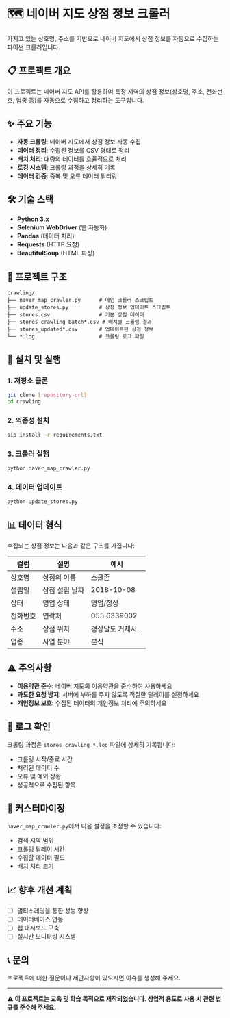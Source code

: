 # 🗺️ 네이버 지도 상점 정보 크롤러

가지고 있는 상호명, 주소를 기반으로 네이버 지도에서 상점 정보를 자동으로 수집하는 파이썬 크롤러입니다.

## 📋 프로젝트 개요

이 프로젝트는 네이버 지도 API를 활용하여 특정 지역의 상점 정보(상호명, 주소, 전화번호, 업종 등)를 자동으로 수집하고 정리하는 도구입니다.

## ✨ 주요 기능

- **자동 크롤링**: 네이버 지도에서 상점 정보 자동 수집
- **데이터 정리**: 수집된 정보를 CSV 형태로 정리
- **배치 처리**: 대량의 데이터를 효율적으로 처리
- **로깅 시스템**: 크롤링 과정을 상세히 기록
- **데이터 검증**: 중복 및 오류 데이터 필터링

## 🛠️ 기술 스택

- **Python 3.x**
- **Selenium WebDriver** (웹 자동화)
- **Pandas** (데이터 처리)
- **Requests** (HTTP 요청)
- **BeautifulSoup** (HTML 파싱)

## 📁 프로젝트 구조

```
crawling/
├── naver_map_crawler.py      # 메인 크롤러 스크립트
├── update_stores.py          # 상점 정보 업데이트 스크립트
├── stores.csv                # 기본 상점 데이터
├── stores_crawling_batch*.csv # 배치별 크롤링 결과
├── stores_updated*.csv       # 업데이트된 상점 정보
└── *.log                     # 크롤링 로그 파일
```

## 🚀 설치 및 실행

### 1. 저장소 클론

```bash
git clone [repository-url]
cd crawling
```

### 2. 의존성 설치

```bash
pip install -r requirements.txt
```

### 3. 크롤러 실행

```bash
python naver_map_crawler.py
```

### 4. 데이터 업데이트

```bash
python update_stores.py
```

## 📊 데이터 형식

수집되는 상점 정보는 다음과 같은 구조를 가집니다:

| 컬럼     | 설명           | 예시               |
| -------- | -------------- | ------------------ |
| 상호명   | 상점의 이름    | 스쿨존             |
| 설립일   | 상점 설립 날짜 | 2018-10-08         |
| 상태     | 영업 상태      | 영업/정상          |
| 전화번호 | 연락처         | 055 6339002        |
| 주소     | 상점 위치      | 경상남도 거제시... |
| 업종     | 사업 분야      | 분식               |

## ⚠️ 주의사항

- **이용약관 준수**: 네이버 지도의 이용약관을 준수하여 사용하세요
- **과도한 요청 방지**: 서버에 부하를 주지 않도록 적절한 딜레이를 설정하세요
- **개인정보 보호**: 수집된 데이터의 개인정보 처리에 주의하세요

## 📝 로그 확인

크롤링 과정은 `stores_crawling_*.log` 파일에 상세히 기록됩니다:

- 크롤링 시작/종료 시간
- 처리된 데이터 수
- 오류 및 예외 상황
- 성공적으로 수집된 항목

## 🔧 커스터마이징

`naver_map_crawler.py`에서 다음 설정을 조정할 수 있습니다:

- 검색 지역 범위
- 크롤링 딜레이 시간
- 수집할 데이터 필드
- 배치 처리 크기

## 📈 향후 개선 계획

- [ ] 멀티스레딩을 통한 성능 향상
- [ ] 데이터베이스 연동
- [ ] 웹 대시보드 구축
- [ ] 실시간 모니터링 시스템

## 📞 문의

프로젝트에 대한 질문이나 제안사항이 있으시면 이슈를 생성해 주세요.

---

**⚠️ 이 프로젝트는 교육 및 학습 목적으로 제작되었습니다. 상업적 용도로 사용 시 관련 법규를 준수해 주세요.**
